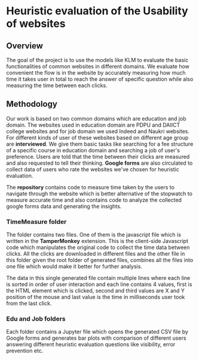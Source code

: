 # Heuristic evaluation of the Usability of websites

## Overview

The goal of the project is to use the models like KLM to evaluate the basic functionalities of common websites in 
different domains. We evaluate how convenient the flow is in the website by accurately measuring how much time it 
takes user in total to reach the answer of specific question while also measuring the time between each clicks.

## Methodology

Our work is based on two common domains which are education and job domain. The websites used in education domain 
are PDPU and DAIICT college websites and for job domain we used Indeed and Naukri websites. For different kinds of 
user of these websites based on different age group are **interviewed**. We give them basic tasks like searching for 
a fee structure of a specific course in education domain and searching a job of user's preference. Users are told 
that the time between their clicks are measured and also requested to tell their thinking. **Google forms** are 
also circulated to collect data of users who rate the websites we've chosen for heuristic evaluation. 

The **repository** contains code to measure time taken by the users to navigate through the website which is better 
alternative of the stopwatch to measure accurate time and also contains code to analyze the collected google forms 
data and generating the insights. 

### TimeMeasure folder

The folder contains two files. One of them is the javascript file which is written in the **TamperMonkey** extension.
This is the client-side Javascript code which manipulates the original code to collect the time data between clicks. 
All the clicks are downloaded in different files and the other file in this folder given the root folder of 
generated files, combines all the files into one file which would make it better for further analysis.

The data in this single generated file contain multiple lines where each line is sorted in order of user interaction 
and each line contains 4 values, first is the HTML element which is clicked, second and third values are X and Y 
position of the mouse and last value is the time in milliseconds user took from the last click.

### Edu and Job folders

Each folder contains a Jupyter file which opens the generated CSV file by Google forms and generates bar plots with 
comparison of different users answering different heuristic evaluation questions like visibility, error prevention etc.